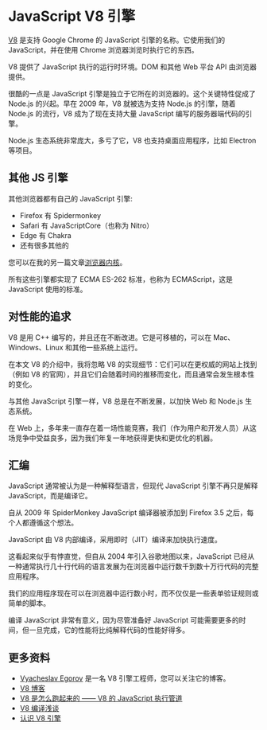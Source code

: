 # JavaScript V8 引擎

[V8](https://github.com/v8/v8) 是支持 Google Chrome 的 JavaScript 引擎的名称。它使用我们的 JavaScript，并在使用 Chrome 浏览器浏览时执行它的东西。

V8 提供了 JavaScript 执行的运行时环境。DOM 和其他 Web 平台 API 由浏览器提供。

很酷的一点是 JavaScript 引擎是独立于它所在的浏览器的。这个关键特性促成了 Node.js 的兴起。早在 2009 年，V8 就被选为支持 Node.js 的引擎，随着 Node.js 的流行，V8 成为了现在支持大量 JavaScript 编写的服务器端代码的引擎。

Node.js 生态系统非常庞大，多亏了它，V8 也支持桌面应用程序，比如 Electron 等项目。

## 其他 JS 引擎

其他浏览器都有自己的 JavaScript 引擎:

- Firefox 有 Spidermonkey
- Safari 有 JavaScriptCore（也称为 Nitro）
- Edge 有 Chakra
- 还有很多其他的

您可以在我的另一篇文章[浏览器内核](https://github.com/lio-zero/blog/blob/main/%E6%B5%8F%E8%A7%88%E5%99%A8/%E6%B5%8F%E8%A7%88%E5%99%A8%E5%86%85%E6%A0%B8.md)。

所有这些引擎都实现了 ECMA ES-262 标准，也称为 ECMAScript，这是 JavaScript 使用的标准。

## 对性能的追求

V8 是用 C++ 编写的，并且还在不断改进。它是可移植的，可以在 Mac、Windows、Linux 和其他一些系统上运行。

在本文 V8 的介绍中，我将忽略 V8 的实现细节：它们可以在更权威的网站上找到（例如 V8 的官网），并且它们会随着时间的推移而变化，而且通常会发生根本性的变化。

与其他 JavaScript 引擎一样，V8 总是在不断发展，以加快 Web 和 Node.js 生态系统。

在 Web 上，多年来一直存在着一场性能竞赛，我们（作为用户和开发人员）从这场竞争中受益良多，因为我们年复一年地获得更快和更优化的机器。

## 汇编

JavaScript 通常被认为是一种解释型语言，但现代 JavaScript 引擎不再只是解释 JavaScript，而是编译它。

自从 2009 年 SpiderMonkey JavaScript 编译器被添加到 Firefox 3.5 之后，每个人都遵循这个想法。

JavaScript 由 V8 内部编译，采用即时（JIT）编译来加快执行速度。

这看起来似乎有悖直觉，但自从 2004 年引入谷歌地图以来，JavaScript 已经从一种通常执行几十行代码的语言发展为在浏览器中运行数千到数十万行代码的完整应用程序。

我们的应用程序现在可以在浏览器中运行数小时，而不仅仅是一些表单验证规则或简单的脚本。

编译 JavaScript 非常有意义，因为尽管准备好 JavaScript 可能需要更多的时间，但一旦完成，它的性能将比纯解释代码的性能好得多。

## 更多资料

- [Vyacheslav Egorov](https://mrale.ph/) 是一名 V8 引擎工程师，您可以关注它的博客。
- [V8 博客](http://v8project.blogspot.com/)
- [V8 是怎么跑起来的 —— V8 的 JavaScript 执行管道](https://juejin.cn/post/6844903990073753613)
- [V8 编译浅谈](https://juejin.cn/post/7041021350114230285)
- [认识 V8 引擎](https://zhuanlan.zhihu.com/p/27628685)
